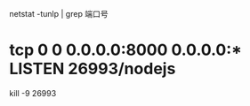 netstat -tunlp | grep 端口号
# tcp        0      0 0.0.0.0:8000            0.0.0.0:*               LISTEN      26993/nodejs 
kill -9 26993